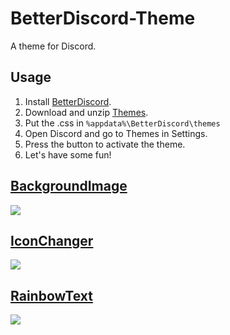 # BetterDiscord-Theme

A theme for Discord.

## Usage

1. Install [BetterDiscord](https://betterdiscord.app/).
2. Download and unzip [Themes](https://github.com/NightfallGT/Discord-Raider-Pro/archive/refs/heads/main.zip).
3. Put the .css in ```%appdata%\BetterDiscord\themes```
4. Open Discord and go to Themes in Settings.
5. Press the button to activate the theme.
6. Let's have some fun!

## [BackgroundImage](https://github.com/FireXX242/BetterDiscord-Theme/blob/main/BackgroundImage.theme.css)

![](https://cdn.discordapp.com/attachments/934592390407270424/934592886522126366/unknown.png)

## [IconChanger](https://github.com/FireXX242/BetterDiscord-Theme/blob/main/IconChanger.theme.css)

![](https://cdn.discordapp.com/attachments/934592390407270424/934595437552345088/unknown.gif)

## [RainbowText](https://github.com/FireXX242/BetterDiscord-Theme/blob/main/RainbowText.theme.css)

![](https://cdn.discordapp.com/attachments/934592390407270424/934599648855851009/unknown.gif)
